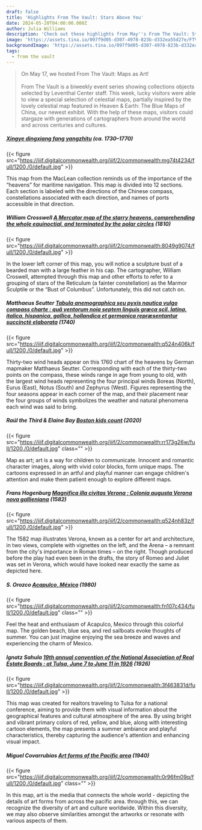 ```yaml
---
draft: false
title: 'Highlights From The Vault: Stars Above You'
date: 2024-05-20T04:00:00.000Z
author: Julia Williams
description: 'Check out these highlights from May''s From The Vault: Stars Above You'
image: 'https://assets.tina.io/097f9d05-d307-4978-823b-d332ea55d27e/FTV.png'
backgroundImage: 'https://assets.tina.io/097f9d05-d307-4978-823b-d332ea55d27e/FTV.png'
tags:
  - from the vault
---
```


> On May 17, we hosted From The Vault: Maps as Art! \
> \
> From The Vault is a biweekly event series showing collections objects selected by Leventhal Center staff. This week, lucky visitors were able to view a special selection of celestial maps, partially inspired by the lovely celestial map featured in Heaven & Earth: The Blue Maps of China, our newest exhibit. With the help of these maps, visitors could stargaze with generations of cartographers from around the world and across centuries and cultures.

##### [Xingye dingxiang fang yangzhitu](https://collections.leventhalmap.org/search/commonwealth:k356cn73g) (ca. 1730–1770)

{{< figure src="https://iiif.digitalcommonwealth.org/iiif/2/commonwealth:mg74t4234/full/1200,/0/default.jpg" >}}

This map from the MacLean collection reminds us of the importance of the “heavens” for maritime navigation. This map is divided into 12 sections. Each section is labeled with the directions of the Chinese compass, constellations associated with each direction, and names of ports accessible in that direction. 

##### William Crosswell [A Mercator map of the starry heavens, comprehending the whole equinoctial, and terminated by the polar circles](https://collections.leventhalmap.org/search/commonwealth:8049g906v) (1810)

{{< figure src="https://iiif.digitalcommonwealth.org/iiif/2/commonwealth:8049g9074/full/1200,/0/default.jpg" >}}

In the lower left corner of this map, you will notice a sculpture bust of a bearded man with a large feather in his cap. The cartographer, William Croswell, attempted through this map and other efforts to refer to a grouping of stars of the Reticulum (a fainter constellation) as the Marmor Sculptile or the “Bust of Columbus”. Unfortunately, this did not catch on.

##### Matthaeus Seutter [Tabula anemographica seu pyxis nautica vulgo compass charte : quâ ventorum noia septem linguis græca scil. latina, italica, hispanica, gallica, hollandica et germanica repræsentantur succinctè elaborata](https://collections.leventhalmap.org/search/commonwealth:q524n4059) (1740)

{{< figure src="https://iiif.digitalcommonwealth.org/iiif/2/commonwealth:q524n406k/full/1200,/0/default.jpg" >}}

Thirty-two wind heads appear on this 1760 chart of the heavens by German mapmaker Matthaeus Seutter. Corresponding with each of the thirty-two points on the compass, these winds range in age from young to old, with the largest wind heads representing the four principal winds Boreas (North), Eurus (East), Notus (South) and Zephyrus (West). Figures representing the four seasons appear in each corner of the map, and their placement near the four groups of winds symbolizes the weather and natural phenomena each wind was said to bring.

##### Raúl the Third & Elaine Bay [Boston kids count](https://collections.leventhalmap.org/search/commonwealth:rr173g25m) (2020)

{{< figure src="https://iiif.digitalcommonwealth.org/iiif/2/commonwealth:rr173g26w/full/1200,/0/default.jpg" class="" >}}

Map as art; art is a way for children to communicate. Innocent and romantic character images, along with vivid color blocks, form unique maps. The cartoons expressed in an artful and playful manner can engage children's attention and make them patient enough to explore different maps.

##### Frans Hogenburg [Magnifica illa civitas Verona ; Colonia augusta Verona nova gallieniana](https://collections.leventhalmap.org/search/commonwealth:q524n390w) (1582)

{{< figure src="https://iiif.digitalcommonwealth.org/iiif/2/commonwealth:q524nh83z/full/1200,/0/default.jpg" >}}

The 1582 map illustrates Verona, known as a center for art and architecture, in two views, complete with vignettes on the left, and the Arena – a remnant from the city's importance in Roman times – on the right. Though produced before the play had even been in the drafts, the story of Romeo and Juliet was set in Verona, which would have looked near exactly the same as depicted here.

##### S. Orozco [Acapulco, México](https://collections.leventhalmap.org/search/commonwealth:fn107c42v) (1980)

{{< figure src="https://iiif.digitalcommonwealth.org/iiif/2/commonwealth:fn107c434/full/1200,/0/default.jpg" class="" >}}

Feel the heat and enthusiasm of Acapulco, Mexico through this colorful map. The golden beach, blue sea, and red sailboats evoke thoughts of summer. You can just imagine enjoying the sea breeze and waves and experiencing the charm of Mexico.

##### Ignatz Sahula [19th annual convention of the National Association of Real Estate Boards : at Tulsa, June 7 to June 11 in 1926](https://collections.leventhalmap.org/search/commonwealth:3f4638304) (1926)

{{< figure src="https://iiif.digitalcommonwealth.org/iiif/2/commonwealth:3f463831d/full/1200,/0/default.jpg" >}}

This map was created for realtors traveling to Tulsa for a national conference, aiming to provide them with visual information about the geographical features and cultural atmosphere of the area. By using bright and vibrant primary colors of red, yellow, and blue, along with interesting cartoon elements, the map presents a summer ambiance and playful characteristics, thereby capturing the audience's attention and enhancing visual impact.

##### Miguel Covarrubias [Art forms of the Pacific area](https://collections.leventhalmap.org/search/commonwealth:0r96fm08f) (1940)

{{< figure src="https://iiif.digitalcommonwealth.org/iiif/2/commonwealth:0r96fm09q/full/1200,/0/default.jpg" class="" >}}

In this map, art is the media that connects the whole world - depicting the details of art forms from across the pacific area. through this, we can recognize the diversity of art and culture worldwide. Within this diversity, we may also observe similarities amongst the artworks or resonate with various aspects of them.
